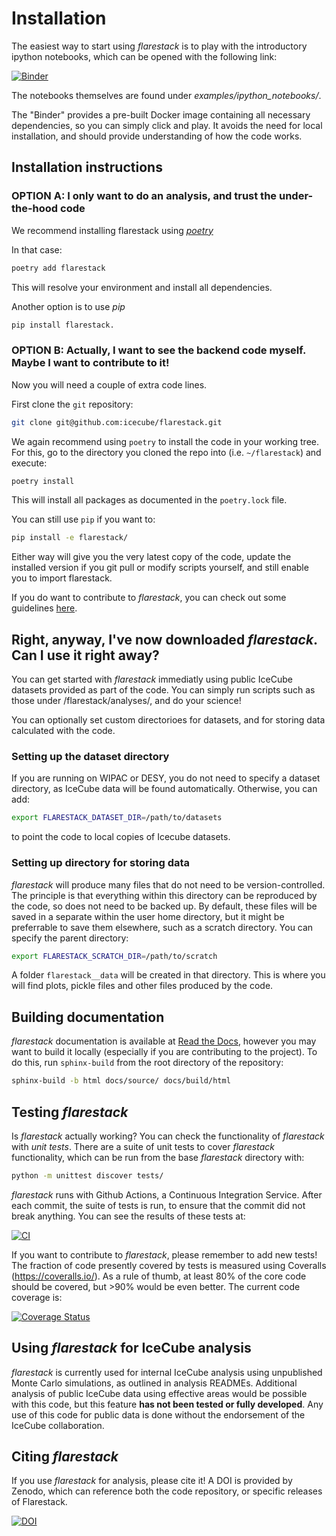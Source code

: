 # Installation

The easiest way to start using *flarestack* is to play with the introductory ipython notebooks, which can be opened with the following link:

[![Binder](https://mybinder.org/badge_logo.svg)](https://mybinder.org/v2/gh/icecube/flarestack/master)

The notebooks themselves are found under *examples/ipython_notebooks/*.

The "Binder" provides a pre-built Docker image containing all necessary dependencies, so you can simply click and play. It avoids the need for local installation, and should provide understanding of how the code works. 

## Installation instructions

### OPTION A: I only want to do an analysis, and trust the under-the-hood code

We recommend installing flarestack using [*poetry*](https://python-poetry.org)

In that case:
```bash
poetry add flarestack
```

This will resolve your environment and install all dependencies.

Another option is to use *pip*
```bash
pip install flarestack.
```

 ### OPTION B: Actually, I want to see the backend code myself. Maybe I want to contribute to it!
 
 Now you will need a couple of extra code lines.

First clone the `git` repository:

```bash
git clone git@github.com:icecube/flarestack.git
```

We again recommend using `poetry` to install the code in your working tree. 
For this, go to the directory you cloned the repo into (i.e. `~/flarestack`) and execute:

```bash
poetry install
```
This will install all packages as documented in the `poetry.lock` file.


You can still use `pip` if you want to:

```bash
pip install -e flarestack/
```
 
Either way will give you the very latest copy of the code, update the installed version if you git pull or modify scripts 
yourself, and still enable you to import flarestack.

If you do want to contribute to _flarestack_, you can check out some guidelines 
[here](https://github.com/icecube/flarestack/blob/master/.github/CONTRIBUTING.md).


## Right, anyway, I've now downloaded *flarestack*. Can I use it right away?
 
You can get started with *flarestack* immediatly using public IceCube datasets provided as part of the code. You can simply run scripts such as those under /flarestack/analyses/, and do your science!

You can optionally set custom directorioes for datasets, and for storing data calculated with the code.

### Setting up the dataset directory

If you are running on WIPAC or DESY, you do not need to specify a dataset directory, as IceCube data will be found automatically. Otherwise, you can add:

```bash
export FLARESTACK_DATASET_DIR=/path/to/datasets
```

to point the code to local copies of Icecube datasets.

### Setting up directory for storing data

*flarestack* will produce many files that do not need to be version-controlled. The principle is that everything within this directory can be reproduced by the code, so does not need to be backed up. By default, these files will be saved in a separate within the user home directory, but it might be preferrable to save them elsewhere, such as a scratch directory. You can specify the parent directory:

```bash
export FLARESTACK_SCRATCH_DIR=/path/to/scratch
```

A folder `flarestack__data` will be created in that directory. This is where you will find plots, pickle files and other files produced by the code.

## Building documentation
*flarestack* documentation is available at [Read the Docs](flarestack.readthedocs.io), however you may want to build it locally (especially if you are contributing to the project). To do this, run `sphinx-build` from the root directory of the repository:

```bash
sphinx-build -b html docs/source/ docs/build/html
```

## Testing *flarestack*

Is *flarestack* actually working? You can check the functionality of *flarestack* with *unit tests*. There are a suite of unit tests to cover *flarestack* functionality, which can be run from the base *flarestack* directory with:

 ```bash
 python -m unittest discover tests/
```

*flarestack* runs with Github Actions, a Continuous Integration Service. After each commit, the suite of tests is run, to ensure that the commit did not break anything. You can see the results of these tests at:

[![CI](https://github.com/icecube/flarestack/actions/workflows/continous_integration.yml/badge.svg)](https://github.com/icecube/flarestack/actions/workflows/continous_integration.yml) 

If you want to contribute to *flarestack*, please remember to add new tests! The fraction of code presently covered by tests is measured using Coveralls (https://coveralls.io/). As a rule of thumb, at least 80% of the core code should be covered, but >90% would be even better. The current code coverage is:

[![Coverage Status](https://coveralls.io/repos/github/icecube/flarestack/badge.svg?branch=master)](https://coveralls.io/github/icecube/flarestack?branch=master)

## Using *flarestack* for IceCube analysis

*flarestack* is currently used for internal IceCube analysis using unpublished Monte Carlo simulations, as outlined in analysis READMEs. Additional analysis of public IceCube data using effective areas would be possible with this code, but this feature **has not been tested or fully developed**. Any use of this code for public data is done without the endorsement of the IceCube collaboration.

## Citing *flarestack*

If you use *flarestack* for analysis, please cite it! A DOI is provided by Zenodo, which can reference both the code repository, or specific releases of Flarestack.

[![DOI](https://zenodo.org/badge/127512114.svg)](https://zenodo.org/badge/latestdoi/127512114)


